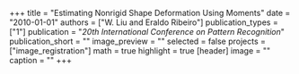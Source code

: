 +++
title = "Estimating Nonrigid Shape Deformation Using Moments"
date = "2010-01-01"
authors = ["W. Liu and Eraldo Ribeiro"]
publication_types = ["1"]
publication = "_20th International Conference on Pattern Recognition_"
publication_short = ""
image_preview = ""
selected = false
projects = ["image_registration"]
math = true
highlight = true
[header]
image = ""
caption = ""
+++

